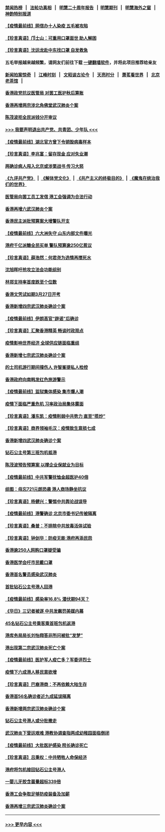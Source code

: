 #### [禁闻热榜](热点新闻.md?=0)  &nbsp;&nbsp;|&nbsp;&nbsp; [法轮功真相](https://github.com/gfw-breaker/truth/blob/master/README.md?=0) &nbsp;&nbsp;|&nbsp;&nbsp; [明慧二十周年报告](https://github.com/gfw-breaker/mh-reports/blob/master/README.md?=0) &nbsp;&nbsp;|&nbsp;&nbsp;[明慧期刊](https://github.com/gfw-breaker/mh-qikan) &nbsp;&nbsp;|&nbsp;&nbsp; [明慧海外之窗](https://github.com/gfw-breaker/mh-news/blob/master/README.md?=0) &nbsp;&nbsp;|&nbsp;&nbsp; [神韵特别报道](https://github.com/gfw-breaker/mh-news/blob/master/shenyun.md?=0)
#### [【疫情最前线】网信办十人染疫 五毛被攻陷](../pages/nsc415/n11903757.md?t=03012131) 
#### [【珍言真语】邝士山：可重用口罩面世 助人解困](../pages/nsc415/n11903875.md?t=03012131) 
#### [【珍言真语】沈运龙赴中东找口罩 自发救急](../pages/nsc415/n11903291.md?t=03012131) 
#### 五毛举报越来越频繁，请网友们前往下载 [一键翻墙软件](https://github.com/gfw-breaker/ssr-accounts)，并将此项目推荐给亲友
#### [新闻拍案惊奇](https://github.com/gfw-breaker/banned-news/blob/master/pages/link4.md) &nbsp;&nbsp;|&nbsp;&nbsp; [江峰时刻](https://github.com/gfw-breaker/banned-news/blob/master/pages/link4.md) &nbsp;&nbsp;|&nbsp;&nbsp; [文昭谈古论今](https://github.com/gfw-breaker/banned-news/blob/master/pages/link4.md) &nbsp;&nbsp;|&nbsp;&nbsp; [天亮时分](https://github.com/gfw-breaker/banned-news/blob/master/pages/link4.md) &nbsp;&nbsp;|&nbsp;&nbsp; [萧茗看世界](https://github.com/gfw-breaker/banned-news/blob/master/pages/link4.md) &nbsp;&nbsp;|&nbsp;&nbsp; [北京老茶馆](https://github.com/gfw-breaker/banned-news/blob/master/pages/link4.md) &nbsp;&nbsp;|&nbsp;&nbsp; 
#### [香港政党抗议医管局 对罢工医护秋后算账](../pages/nsc415/n11901746.md?t=03012131) 
#### [香港再增两宗涉北角佛堂武汉肺炎个案](../pages/nsc415/n11901737.md?t=03012131) 
#### [陈茂波拒全民派钱分开审议](../pages/nsc415/n11901672.md?t=03012131) 
#### [>>> 我要声明退出共产党、共青团、少年队 <<<](https://github.com/begood0513/goodnews/blob/master/quit/letter.md) 
#### [【疫情最前线】湖北官方曾下令销毁病毒样本](../pages/nsc415/n11901518.md?t=03012131) 
#### [【珍言真语】李兆富：留存现金 应对失业潮](../pages/nsc415/n11901448.md?t=03012131) 
#### [两确诊病人闯入北京或涉栗战书 传习大怒](../pages/nsc415/n11901180.md?t=03012131) 
#### [《九评共产党》](https://github.com/begood0513/9ping.md/blob/master/README.md) &nbsp;|&nbsp; [《解体党文化》](../../../../jtdwh.md/blob/master/README.md)  &nbsp;|&nbsp; [《共产主义的终极目的》](../../../../gczydzjmd.md/blob/master/README.md) &nbsp;|&nbsp; [《魔鬼在统治我们的世界》](../../../../mgztzwmdsj.md/blob/master/README.md) 
#### [医管局向罢工员工发信 港工会强调为合法行动](../pages/nsc415/n11898870.md?t=03012131) 
#### [香港再增六武汉肺炎个案](../pages/nsc415/n11898843.md?t=03012131) 
#### [香港民主派批预算案大增警队开支](../pages/nsc415/n11898813.md?t=03012131) 
#### [【疫情最前线】六大洲失守 山东内部文件曝光](../pages/nsc415/n11898455.md?t=03012131) 
#### [港府千亿派糖全民买单 警队预算逾250亿惹议](../pages/nsc415/n11898608.md?t=03012131) 
#### [【珍言真语】薛浩然：何君尧为选情再搅死水](../pages/nsc415/n11898269.md?t=03012131) 
#### [沈旭晖吁抢攻立法会功能组别](../pages/nsc415/n11896084.md?t=03012131) 
#### [林郑支持率首度跌至个位数](../pages/nsc415/n11896058.md?t=03012131) 
#### [香港文凭试如期3月27日开考](../pages/nsc415/n11896055.md?t=03012131) 
#### [香港新增四宗武汉肺炎确诊个案](../pages/nsc415/n11896040.md?t=03012131) 
#### [【疫情最前线】伊朗高官“辟谣”后确诊](../pages/nsc415/n11895902.md?t=03012131) 
#### [【珍言真语】汇聚香港精英 畅谈时政观点](../pages/nsc415/n11895733.md?t=03012131) 
#### [疫情影响世界经济 全球供应链面临重组](../pages/nsc415/n11895634.md?t=03012131) 
#### [香港新增七宗武汉肺炎确诊个案](../pages/nsc415/n11893498.md?t=03012131) 
#### [的士司机游行期间撞伤人 许智峯提私人检控](../pages/nsc415/n11893483.md?t=03012131) 
#### [香港政府向南韩发红色旅游警示](../pages/nsc415/n11893398.md?t=03012131) 
#### [【疫情最前线】监狱集体感染 集市爆人潮](../pages/nsc415/n11893181.md?t=03012131) 
#### [疫情下面临严重危机  习率政治局集体露面](../pages/nsc415/n11893305.md?t=03012131) 
#### [【珍言真语】潘东凯：疫情削弱中共势力 直至“揽炒”](../pages/nsc415/n11892866.md?t=03012131) 
#### [【珍言真语】商界领袖毛汉：疫情致生意损七成](../pages/nsc415/n11890348.md?t=03012131) 
#### [香港新增四武汉肺炎确诊个案](../pages/nsc415/n11890610.md?t=03012131) 
#### [钻石公主号第三班包机抵港](../pages/nsc415/n11890645.md?t=03012131) 
#### [陈茂波预告预算案 以撑企业保就业为目标](../pages/nsc415/n11890574.md?t=03012131) 
#### [【疫情最前线】中共军警抚恤金超医护40倍](../pages/nsc415/n11890458.md?t=03012131) 
#### [组图：毋忘721元朗恐袭 港人商场静坐抗议](../pages/nsc415/n11876882.md?t=03012131) 
#### [【珍言真语】杨健兴：警惕中共舆论战误导](../pages/nsc415/n11888131.md?t=03012131) 
#### [【疫情最前线】港警确诊 北京市委书记传被隔离](../pages/nsc415/n11886872.md?t=03012131) 
#### [【珍言真语】桑普：不排除中共放毒活体试验](../pages/nsc415/n11886832.md?t=03012131) 
#### [【珍言真语】钟剑华：防疫无能 港府再添民怨](../pages/nsc415/n11884504.md?t=03012131) 
#### [香港逾250人网购口罩疑受骗](../pages/nsc415/n11884388.md?t=03012131) 
#### [香港医学会吁市民戴口罩](../pages/nsc415/n11884367.md?t=03012131) 
#### [香港首名警员感染武汉肺炎](../pages/nsc415/n11884357.md?t=03012131) 
#### [首批钻石公主号港人回港](../pages/nsc415/n11884333.md?t=03012131) 
#### [【疫情最前线】感染率16.8% 潜伏期94天？](../pages/nsc415/n11884256.md?t=03012131) 
#### [《华日》三记者被逐 中共发飙罚美媒内幕](../pages/nsc415/n11884184.md?t=03012131) 
#### [45名钻石公主号乘客乘首班包机返港](../pages/nsc415/n11881770.md?t=03012131) 
#### [港库务局局长刘怡翔答非所问被批“发梦”](../pages/nsc415/n11881752.md?t=03012131) 
#### [港出现第二宗武汉肺炎死亡个案](../pages/nsc415/n11881736.md?t=03012131) 
#### [【疫情最前线】医护军人疫亡多？军委评烈士](../pages/nsc415/n11881655.md?t=03012131) 
#### [疫情下六成港人移民意欲增](../pages/nsc415/n11881699.md?t=03012131) 
#### [【珍言真语】巴裔港商：不再依赖大陆生存](../pages/nsc415/n11881126.md?t=03012131) 
#### [香港首56名确诊者近九成延误隔离](../pages/nsc415/n11879079.md?t=03012131) 
#### [香港新增两宗武汉肺炎确诊个案](../pages/nsc415/n11879064.md?t=03012131) 
#### [钻石公主号港人或分批撤走](../pages/nsc415/n11879029.md?t=03012131) 
#### [武汉肺炎下营运艰难 港教协调查指两成幼稚园面临倒闭](../pages/nsc415/n11878989.md?t=03012131) 
#### [【疫情最前线】大批医护感染 院长确诊死亡](../pages/nsc415/n11878595.md?t=03012131) 
#### [【珍言真语】吕秉权：中共牺牲人命保经济](../pages/nsc415/n11878390.md?t=03012131) 
#### [港府将包机接回钻石公主号港人](../pages/nsc415/n11876352.md?t=03012131) 
#### [一婴儿牙胶含菌量超标339倍](../pages/nsc415/n11876336.md?t=03012131) 
#### [香港工会争取足够防疫装备及加薪](../pages/nsc415/n11876313.md?t=03012131) 
#### [香港再增三宗武汉肺炎确诊个案](../pages/nsc415/n11876297.md?t=03012131) 

----
#### [ >>> 更早内容 <<< ](../indexes/nsc415-earlier.md)
